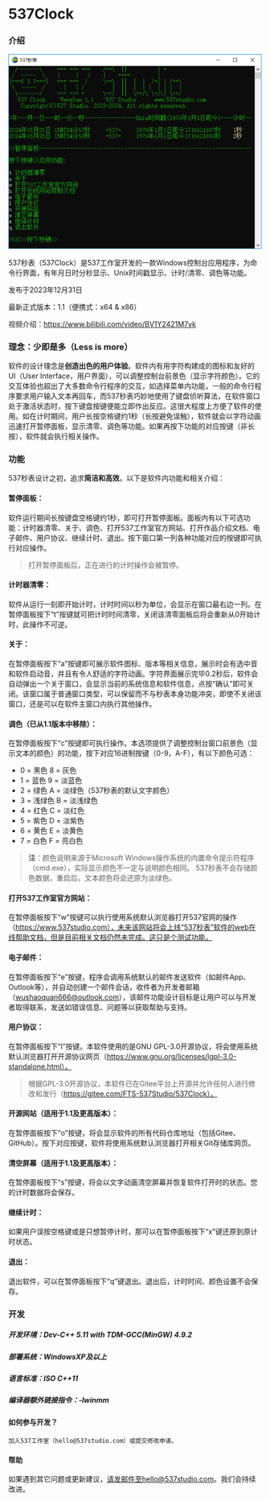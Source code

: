 ﻿# 537Clock

### 介绍

![537秒表](537Clock_Introduction.PNG)

537秒表（537Clock）是537工作室开发的一款Windows控制台应用程序，为命令行界面，有年月日时分秒显示、Unix时间戳显示、计时/清零、调色等功能。

发布于2023年12月31日

最新正式版本：1.1（便携式：x64 & x86）

视频介绍：https://www.bilibili.com/video/BV1Y2421M7yk

### 理念：少即是多（Less is more）

软件的设计理念是**创造出色的用户体验**。软件内有用字符构建成的图标和友好的UI（User Interface，用户界面），可以调整控制台前景色（显示字符颜色）。它的交互体验也超出了大多数命令行程序的交互，如选择菜单内功能，一般的命令行程序要求用户输入文本再回车，而537秒表巧妙地使用了键盘侦听算法，在软件窗口处于激活状态时，按下键盘按键便能立即作出反应。这很大程度上方便了软件的使用。如在计时期间，用户长按空格键约1秒（长按避免误触），软件就会以字符动画迅速打开暂停面板，显示清零、调色等功能。如果再按下功能的对应按键（非长按），软件就会执行相关操作。

### 功能

537秒表设计之初，追求**简洁和高效**。以下是软件内功能和相关介绍：

####	**暂停面板**：

软件运行期间长按键盘空格键约1秒，即可打开暂停面板。面板内有以下可选功能：计时器清零、关于、调色、打开537工作室官方网站、打开作品介绍文档、电子邮件、用户协议、继续计时、退出。按下窗口第一列各种功能对应的按键即可执行对应操作。

> 打开暂停面板后，正在进行的计时操作会被暂停。

####	**计时器清零**：

软件从运行一刻即开始计时，计时时间以秒为单位，会显示在窗口最右边一列。在暂停面板按下“t”按键就可把计时时间清零，关闭该清零面板后将会重新从0开始计时，此操作不可逆。

####	**关于**：

在暂停面板按下“a”按键即可展示软件图标、版本等相关信息，展示时会有选中音和软件启动音，并且有令人舒适的字符动画。字符界面展示完毕0.2秒后，软件会自动弹出一个关于窗口，会显示当前的系统信息和软件信息，点按“确认”即可关闭。该窗口属于普通窗口类型，可以保留而不与秒表本身功能冲突，即使不关闭该窗口，还是可以在软件主窗口内执行其他操作。

####	**调色**（已从1.1版本中移除）：

在暂停面板按下“c”按键即可执行操作。本选项提供了调整控制台窗口前景色（显示文本的颜色）的功能，按下对应16进制按键（0-9，A-F），有以下颜色可选：

- 0 = 黑色       8 = 灰色
- 1 = 蓝色       9 = 淡蓝色
- 2 = 绿色       A = 淡绿色（537秒表的默认文字颜色）
- 3 = 浅绿色     B = 淡浅绿色
- 4 = 红色       C = 淡红色
- 5 = 紫色       D = 淡紫色
- 6 = 黄色       E = 淡黄色
- 7 = 白色       F = 亮白色

> **注**：颜色说明来源于Microsoft Windows操作系统的内置命令提示符程序（cmd.exe），实际显示颜色不一定与说明颜色相同。
> 537秒表不会存储颜色数据，重启后，文本颜色将会还原为淡绿色。

####	**打开537工作室官方网站**：

在暂停面板按下“w”按键可以执行使用系统默认浏览器打开537官网的操作（https://www.537studio.com），未来该网站将会上线“537秒表”软件的web在线帮助文档，但是目前相关文档仍然未完成。这只是个测试功能。

####  **电子邮件**：

在暂停面板按下“e”按键，程序会调用系统默认的邮件发送软件（如邮件App、Outlook等），并自动创建一个邮件会话，收件者为开发者邮箱（wushaoquan666@outlook.com），该邮件功能设计目标是让用户可以与开发者取得联系，发送如错误信息、问题等以获取帮助与支持。

####  **用户协议**：

在暂停面板按下“l”按键。本软件使用的是GNU GPL-3.0开源协议，将会使用系统默认浏览器打开开源协议网页（https://www.gnu.org/licenses/lgpl-3.0-standalone.html）。
> 根据GPL-3.0开源协议，本软件已在Gitee平台上开源并允许任何人进行修改和发行（https://gitee.com/FTS-537Studio/537Clock）。

####  **开源网站**（适用于1.1及更高版本）：

在暂停面板按下“o”按键，将会显示软件的所有代码仓库地址（包括Gitee、GitHub）。按下对应按键，软件将使用系统默认浏览器打开相关Git存储库网页。

####  **清空屏幕**（适用于1.1及更高版本）：

在暂停面板按下“s”按键，将会以文字动画清空屏幕并恢复软件打开时的状态。您的计时数据将会保存。

#### **继续计时**：

如果用户误按空格键或是只想暂停计时，那可以在暂停面板按下“x”键还原到原计时状态。

#### **退出**：

退出软件，可以在暂停面板按下“q”键退出。退出后，计时时间、颜色设置不会保存。

### 开发

##### **开发环境**：Dev-C++ 5.11 with TDM-GCC(MinGW) 4.9.2

##### **部署系统**：WindowsXP及以上

##### **语言标准**：ISO C++11

##### **编译器额外链接指令**：-lwinmm

#### 如何参与开发？

    加入537工作室（hello@537studio.com）或提交修改申请。

#### 帮助

如果遇到其它问题或更新建议，请发邮件至hello@537studio.com。我们会持续改进。